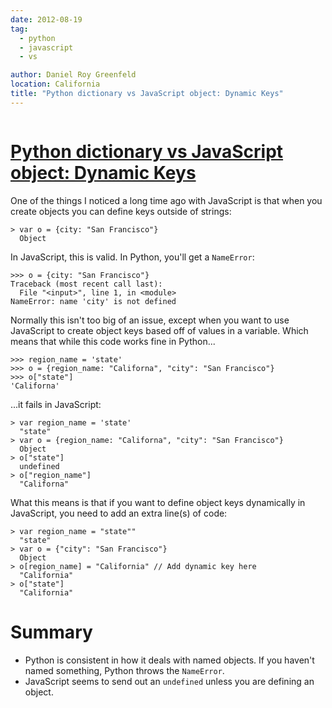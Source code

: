 ```yaml
---
date: 2012-08-19
tag:
  - python
  - javascript
  - vs

author: Daniel Roy Greenfeld
location: California
title: "Python dictionary vs JavaScript object: Dynamic Keys"
---
```


<div class="twelve wide column">
  <h1 class="ui block header">
    <div class="content">
      <a href="/python-dictionary-vs-javascript-object "
        >Python dictionary vs JavaScript object: Dynamic Keys</a
      >
    </div>
  </h1>
  <p>
    One of the things I noticed a long time ago with JavaScript is that when you
    create objects you can define keys outside of strings:
  </p>
  <div class="codehilite ui secondary segment">
    <pre><span></span><code><span class="o">&gt;</span> <span class="kd">var</span> <span class="nx">o</span> <span class="o">=</span> <span class="p">{</span><span class="nx">city</span><span class="o">:</span> <span class="s2">"San Francisco"</span><span class="p">}</span>
  <span class="nb">Object</span>
</code></pre>
  </div>
  <p>
    In JavaScript, this is valid. In Python, you'll get a
    <code>NameError</code>:
  </p>
  <div class="codehilite ui secondary segment">
    <pre><span></span><code><span class="o">&gt;&gt;&gt;</span> <span class="n">o</span> <span class="o">=</span> <span class="p">{</span><span class="n">city</span><span class="p">:</span> <span class="s2">"San Francisco"</span><span class="p">}</span>
<span class="n">Traceback</span> <span class="p">(</span><span class="n">most</span> <span class="n">recent</span> <span class="n">call</span> <span class="n">last</span><span class="p">):</span>
  <span class="n">File</span> <span class="s2">"&lt;input&gt;"</span><span class="p">,</span> <span class="n">line</span> <span class="mi">1</span><span class="p">,</span> <span class="ow">in</span> <span class="o">&lt;</span><span class="n">module</span><span class="o">&gt;</span>
<span class="ne">NameError</span><span class="p">:</span> <span class="n">name</span> <span class="s1">'city'</span> <span class="ow">is</span> <span class="ow">not</span> <span class="n">defined</span>
</code></pre>
  </div>
  <p>
    Normally this isn't too big of an issue, except when you want to use
    JavaScript to create object keys based off of values in a variable. Which
    means that while this code works fine in Python...
  </p>
  <div class="codehilite ui secondary segment">
    <pre><span></span><code><span class="o">&gt;&gt;&gt;</span> <span class="n">region_name</span> <span class="o">=</span> <span class="s1">'state'</span>
<span class="o">&gt;&gt;&gt;</span> <span class="n">o</span> <span class="o">=</span> <span class="p">{</span><span class="n">region_name</span><span class="p">:</span> <span class="s2">"Californa"</span><span class="p">,</span> <span class="s2">"city"</span><span class="p">:</span> <span class="s2">"San Francisco"</span><span class="p">}</span>
<span class="o">&gt;&gt;&gt;</span> <span class="n">o</span><span class="p">[</span><span class="s2">"state"</span><span class="p">]</span>
<span class="s1">'Californa'</span>
</code></pre>
  </div>
  <p>...it fails in JavaScript:</p>
  <div class="codehilite ui secondary segment">
    <pre><span></span><code><span class="o">&gt;</span> <span class="kd">var</span> <span class="nx">region_name</span> <span class="o">=</span> <span class="s1">'state'</span>
  <span class="s2">"state"</span>
<span class="o">&gt;</span> <span class="kd">var</span> <span class="nx">o</span> <span class="o">=</span> <span class="p">{</span><span class="nx">region_name</span><span class="o">:</span> <span class="s2">"Californa"</span><span class="p">,</span> <span class="s2">"city"</span><span class="o">:</span> <span class="s2">"San Francisco"</span><span class="p">}</span>
  <span class="nb">Object</span>
<span class="o">&gt;</span> <span class="nx">o</span><span class="p">[</span><span class="s2">"state"</span><span class="p">]</span>
  <span class="kc">undefined</span>
<span class="o">&gt;</span> <span class="nx">o</span><span class="p">[</span><span class="s2">"region_name"</span><span class="p">]</span>
  <span class="s2">"Californa"</span>
</code></pre>
  </div>
  <p>
    What this means is that if you want to define object keys dynamically in
    JavaScript, you need to add an extra line(s) of code:
  </p>
  <div class="codehilite ui secondary segment">
    <pre><span></span><code><span class="o">&gt;</span> <span class="kd">var</span> <span class="nx">region_name</span> <span class="o">=</span> <span class="s2">"state""</span>
<span class="s2">  "</span><span class="nx">state</span><span class="s2">"</span>
<span class="s2">&gt; var o = {"</span><span class="nx">city</span><span class="s2">": "</span><span class="nx">San</span> <span class="nx">Francisco</span><span class="s2">"}</span>
<span class="s2">  Object     </span>
<span class="s2">&gt; o[region_name] = "</span><span class="nx">California</span><span class="s2">" // Add dynamic key here</span>
<span class="s2">  "</span><span class="nx">California</span><span class="s2">"</span>
<span class="s2">&gt; o["</span><span class="nx">state</span><span class="s2">"]</span>
<span class="s2">  "</span><span class="nx">California</span><span class="err">"</span>
</code></pre>
  </div>
  <h1 id="summary">Summary</h1>
  <ul>
    <li>
      Python is consistent in how it deals with named objects. If you haven't
      named something, Python throws the <code>NameError</code>.
    </li>
    <li>
      JavaScript seems to send out an <code>undefined</code> unless you are
      defining an object.
    </li>
  </ul>
  </div>
